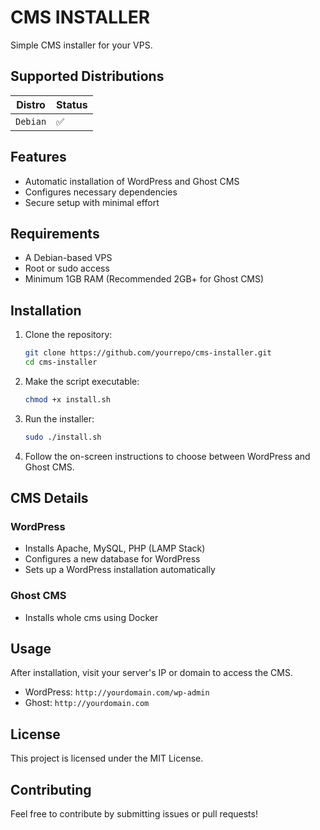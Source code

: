 # CMS INSTALLER

Simple CMS installer for your VPS.

## Supported Distributions

| Distro  | Status |
|---------|--------|
| `Debian` | ✅ |

## Features
- Automatic installation of WordPress and Ghost CMS
- Configures necessary dependencies
- Secure setup with minimal effort

## Requirements
- A Debian-based VPS
- Root or sudo access
- Minimum 1GB RAM (Recommended 2GB+ for Ghost CMS)

## Installation

1. Clone the repository:
   ```sh
   git clone https://github.com/yourrepo/cms-installer.git
   cd cms-installer
   ```
2. Make the script executable:
   ```sh
   chmod +x install.sh
   ```
3. Run the installer:
   ```sh
   sudo ./install.sh
   ```
4. Follow the on-screen instructions to choose between WordPress and Ghost CMS.

## CMS Details

### WordPress
- Installs Apache, MySQL, PHP (LAMP Stack)
- Configures a new database for WordPress
- Sets up a WordPress installation automatically

### Ghost CMS
- Installs whole cms using Docker

## Usage
After installation, visit your server's IP or domain to access the CMS.
- WordPress: `http://yourdomain.com/wp-admin`
- Ghost: `http://yourdomain.com`

## License
This project is licensed under the MIT License.

## Contributing
Feel free to contribute by submitting issues or pull requests!



